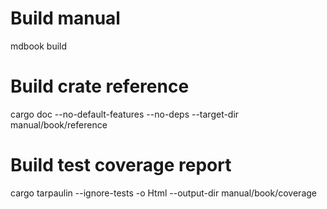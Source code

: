 # Build manual
mdbook build

# Build crate reference
cargo doc --no-default-features --no-deps --target-dir manual/book/reference

# Build test coverage report
cargo tarpaulin --ignore-tests -o Html --output-dir manual/book/coverage